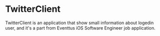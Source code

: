 # TwitterClient
TwitterClient is an application that show small information about logedin user, and it's a part from Eventtus iOS Software Engineer job application.
